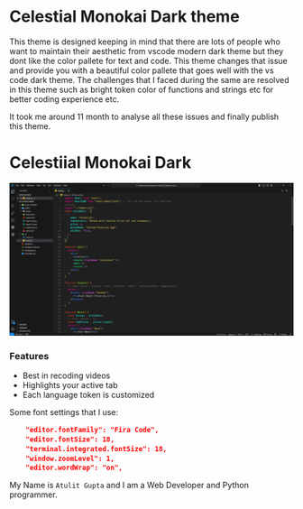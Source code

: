 # Celestial Monokai Dark theme

This theme is designed keeping in mind that there are lots of
people who want to maintain their aesthetic from vscode modern dark theme but they dont like the color pallete for text and code. This theme changes that issue and provide you with a beautiful color pallete that goes well with the vs code dark theme. The challenges that I faced during the same are resolved in this theme such as bright token color of functions and strings etc for better coding experience etc.

It took me around 11 month to analyse all these issues and finally publish this theme.


# Celestiial Monokai Dark
![Image](images/dark-theme.png)

### Features

+ Best in recoding videos
+ Highlights your active tab
+ Each language token is customized

Some font settings that I use:

```json
    "editor.fontFamily": "Fira Code",
    "editor.fontSize": 18,
    "terminal.integrated.fontSize": 18,
    "window.zoomLevel": 1,
    "editor.wordWrap": "on",
```
My Name is `Atulit Gupta` and I am a Web Developer and Python programmer.